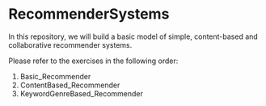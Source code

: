 # RecommenderSystems
In this repository, we will build a basic model of simple, content-based and collaborative recommender systems.

Please refer to the exercises in the following order:
1. Basic_Recommender
2. ContentBased_Recommender
3. KeywordGenreBased_Recommender
